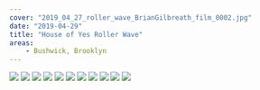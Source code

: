 ```yaml
---
cover: "2019_04_27_roller_wave_BrianGilbreath_film_0002.jpg"
date: "2019-04-29"
title: "House of Yes Roller Wave"
areas:
    - Bushwick, Brooklyn
---
```


![](./2019_04_27_roller_wave_BrianGilbreath_film_0001.jpg)
![](./2019_04_27_roller_wave_BrianGilbreath_film_0006.jpg)
![](./2019_04_27_roller_wave_BrianGilbreath_film_0010.jpg)
![](./2019_04_27_roller_wave_BrianGilbreath_film_0011.jpg)
![](./2019_04_27_roller_wave_BrianGilbreath_film_0012.jpg)
![](./2019_04_27_roller_wave_BrianGilbreath_film_0014.jpg)
![](./2019_04_27_roller_wave_BrianGilbreath_film_0016.jpg)
![](./2019_04_27_roller_wave_BrianGilbreath_film_0019.jpg)
![](./2019_04_27_roller_wave_BrianGilbreath_film_00020.jpg)
![](./2019_04_27_roller_wave_BrianGilbreath_film_0023.jpg)
![](./2019_04_27_roller_wave_BrianGilbreath_film_0025.jpg)
